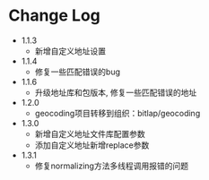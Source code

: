 # Change Log

* 1.1.3
  * 新增自定义地址设置
* 1.1.4
  * 修复一些匹配错误的bug
* 1.1.6
  * 升级地址库和包版本, 修复一些匹配错误的地址
* 1.2.0
  * geocoding项目转移到组织：bitlap/geocoding
* 1.3.0
  * 新增自定义地址文件库配置参数
  * 添加自定义地址新增replace参数
* 1.3.1 
  * 修复normalizing方法多线程调用报错的问题
